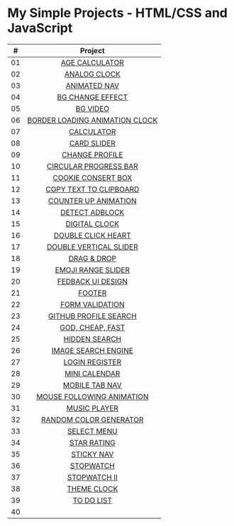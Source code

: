# My Simple Projects - HTML/CSS and JavaScript

|  #   | Project                                                                                                                                                              |
| :--: | :-------------------------------------------------------------------------------------------------------------------------------------------------------------------:|
|  01  | [AGE CALCULATOR](https://github.com/DeoVindice29/SimpleProject-HTML-CSS-JS/tree/main/AGE%20CALCULATOR)                                                               |
|  02  | [ANALOG CLOCK](https://github.com/DeoVindice29/SimpleProject-HTML-CSS-JS/tree/main/ANALOG%20CLOCK)                                                                   |
|  03  | [ANIMATED NAV](https://github.com/DeoVindice29/SimpleProject-HTML-CSS-JS/tree/main/ANIMATED%20NAV)                                                                   |
|  04  | [BG CHANGE EFFECT](https://github.com/DeoVindice29/SimpleProject-HTML-CSS-JS/tree/main/BG%20CHANGE%20EFFECT)                                                         |
|  05  | [BG VIDEO](https://github.com/DeoVindice29/SimpleProject-HTML-CSS-JS/tree/main/BG%20VIDEO)                                                                           |
|  06  | [BORDER LOADING ANIMATION CLOCK](https://github.com/DeoVindice29/SimpleProject-HTML-CSS-JS/tree/main/BORDER%20LOADING%20ANIMATION)                                   |
|  07  | [CALCULATOR](https://github.com/DeoVindice29/SimpleProject-HTML-CSS-JS/tree/main/CALCULATOR)                                                                         |
|  08  | [CARD SLIDER](https://github.com/DeoVindice29/SimpleProject-HTML-CSS-JS/tree/main/CARD%20SLIDER)                                                                     |
|  09  | [CHANGE PROFILE](https://github.com/DeoVindice29/SimpleProject-HTML-CSS-JS/tree/main/CHANGE%20PROFILE)                                                               |
|  10  | [CIRCULAR PROGRESS BAR](https://github.com/DeoVindice29/SimpleProject-HTML-CSS-JS/tree/main/CIRCULAR%20PROGRESS%20BAR)                                               |
|  11  | [COOKIE CONSERT BOX](https://github.com/DeoVindice29/SimpleProject-HTML-CSS-JS/tree/main/COOKIE%20CONSERT%20BOX)                                                     |
|  12  | [COPY TEXT TO CLIPBOARD](https://github.com/DeoVindice29/SimpleProject-HTML-CSS-JS/tree/main/COPY%20TEXT%20TO%20CLIPBOARD)                                           |
|  13  | [COUNTER UP ANIMATION](https://github.com/DeoVindice29/SimpleProject-HTML-CSS-JS/tree/main/COUNTER%20UP%20ANIMATION)                                                 |
|  14  | [DETECT ADBLOCK](https://github.com/DeoVindice29/SimpleProject-HTML-CSS-JS/tree/main/DETECT%20ADBLOCK)                                                               |
|  15  | [DIGITAL CLOCK](https://github.com/DeoVindice29/SimpleProject-HTML-CSS-JS/tree/main/DIGITAL%20CLOCK)                                                                 |
|  16  | [DOUBLE CLICK HEART](https://github.com/DeoVindice29/SimpleProject-HTML-CSS-JS/tree/main/DOUBLE%20CLICK%20HEART)                                                     |
|  17  | [DOUBLE VERTICAL SLIDER](https://github.com/DeoVindice29/SimpleProject-HTML-CSS-JS/tree/main/DOUBLE%20VERTICAL%20SLIDER)                                             |
|  18  | [DRAG & DROP](https://github.com/DeoVindice29/SimpleProject-HTML-CSS-JS/tree/main/DRAG%20DROP)                                                                       |
|  19  | [EMOJI RANGE SLIDER](https://github.com/DeoVindice29/SimpleProject-HTML-CSS-JS/tree/main/EMOJI%20RANGE%20SLIDER)                                                     |
|  20  | [FEDBACK UI DESIGN](https://github.com/DeoVindice29/SimpleProject-HTML-CSS-JS/tree/main/FEEDBACK%20UI%20DESIGN)                                                      |
|  21  | [FOOTER](https://github.com/DeoVindice29/SimpleProject-HTML-CSS-JS/tree/main/FOOTER)                                                                                 |
|  22  | [FORM VALIDATION](https://github.com/DeoVindice29/SimpleProject-HTML-CSS-JS/tree/main/FORM%20VALIDATION)                                                             |
|  23  | [GITHUB PROFILE SEARCH](https://github.com/DeoVindice29/SimpleProject-HTML-CSS-JS/tree/main/GITHUB%20PROFILES%20SEARCH)                                              |
|  24  | [GOD, CHEAP, FAST](https://github.com/DeoVindice29/SimpleProject-HTML-CSS-JS/tree/main/GOOD%20CHEAP%20FAST)                                                          |
|  25  | [HIDDEN SEARCH](https://github.com/DeoVindice29/SimpleProject-HTML-CSS-JS/tree/main/HIDDEN%20SEARCH)                                                                 |
|  26  | [IMAGE SEARCH ENGINE](https://github.com/DeoVindice29/SimpleProject-HTML-CSS-JS/tree/main/IMAGE%20SEARCH%20ENGINE)                                                   |
|  27  | [LOGIN REGISTER](https://github.com/DeoVindice29/SimpleProject-HTML-CSS-JS/tree/main/LOG%20IN%20REGISTER)                                                            |
|  28  | [MINI CALENDAR](https://github.com/DeoVindice29/SimpleProject-HTML-CSS-JS/tree/main/MINI%20CALENDAR)                                                                 |
|  29  | [MOBILE TAB NAV](https://github.com/DeoVindice29/SimpleProject-HTML-CSS-JS/tree/main/MOBILE%20TAB%20NAV)                                                             |
|  30  | [MOUSE FOLLOWING ANIMATION](https://github.com/DeoVindice29/SimpleProject-HTML-CSS-JS/tree/main/MOUSE%20FOLLOWING%20ANIMATION)                                       |
|  31  | [MUSIC PLAYER](https://github.com/DeoVindice29/SimpleProject-HTML-CSS-JS/tree/main/MUSIC%20PLAYER)                                                                   |
|  32  | [RANDOM COLOR GENERATOR](https://github.com/DeoVindice29/SimpleProject-HTML-CSS-JS/tree/main/RANDOM%20COLOR%20GENERATOR)                                             |
|  33  | [SELECT MENU](https://github.com/DeoVindice29/SimpleProject-HTML-CSS-JS/tree/main/SELECT%20MENU)                                                                     |
|  34  | [STAR RATING](https://github.com/DeoVindice29/SimpleProject-HTML-CSS-JS/tree/main/STAR%20RATING)                                                                     |
|  35  | [STICKY NAV](https://github.com/DeoVindice29/SimpleProject-HTML-CSS-JS/tree/main/STICKY%20NAVIGATION)                                                                |
|  36  | [STOPWATCH](https://github.com/DeoVindice29/SimpleProject-HTML-CSS-JS/tree/main/STOPWATCH)                                                                           |
|  37  | [STOPWATCH II](https://github.com/DeoVindice29/SimpleProject-HTML-CSS-JS/tree/main/STOPWATCH%20II)                                                                   |
|  38  | [THEME CLOCK](https://github.com/DeoVindice29/SimpleProject-HTML-CSS-JS/tree/main/THEME%20CLOCK)                                                                     |
|  39  | [TO DO LIST](https://github.com/DeoVindice29/SimpleProject-HTML-CSS-JS/tree/main/TO%20DO%20LIST)                                                                     |
|  40  | []()                                                                   |
